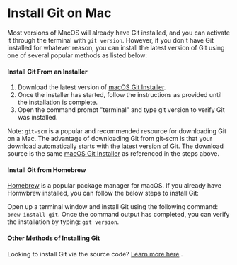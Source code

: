 # Install Git on Mac

Most versions of MacOS will already have Git installed, and you can activate it through the terminal with `git version`. However, if you don't have Git installed for whatever reason, you can install the latest version of Git using one of several popular methods as listed below:

#### Install Git From an Installer

1. Download the latest version of [macOS Git Installer](https://sourceforge.net/projects/git-osx-installer/files/git-2.23.0-intel-universal-mavericks.dmg/download?use_mirror=autoselect).
2. Once the installer has started, follow the instructions as provided until the installation is complete.
3. Open the command prompt "terminal" and type git version to verify Git was installed.

Note: `git-scm` is a popular and recommended resource for downloading Git on a Mac. The advantage of downloading Git from git-scm is that your download automatically starts with the latest version of Git. The download source is the same [macOS Git Installer](https://sourceforge.net/projects/git-osx-installer/files/git-2.23.0-intel-universal-mavericks.dmg/download?use_mirror=autoselect) as referenced in the steps above.

#### Install Git from Homebrew

[Homebrew](https://brew.sh/) is a popular package manager for macOS. If you already have Homwbrew installed, you can follow the below steps to install Git:

Open up a terminal window and install Git using the following command: `brew install git`.
Once the command output has completed, you can verify the installation by typing: `git version`.

#### Other Methods of Installing Git

Looking to install Git via the source code? [Learn more here](https://git-scm.com/book/en/v2/Getting-Started-Installing-Git) .
